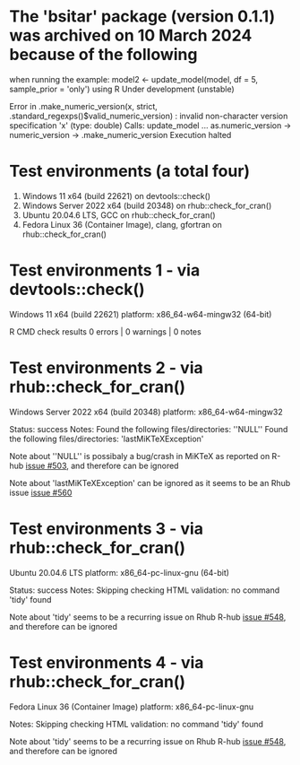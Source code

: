 
# The 'bsitar' package (version 0.1.1) was archived on 10 March 2024 because of the following 
when running the example: model2 <- update_model(model, df = 5, sample_prior = 'only') using
R Under development (unstable) 

Error in .make_numeric_version(x, strict, .standard_regexps()$valid_numeric_version) : 
  invalid non-character version specification 'x' (type: double)
Calls: update_model ... as.numeric_version -> numeric_version -> .make_numeric_version
Execution halted


# Test environments (a total four)
 1. Windows 11 x64 (build 22621)
     	on devtools::check()
 2. Windows Server 2022 x64 (build 20348)
	on rhub::check_for_cran()
 3. Ubuntu 20.04.6 LTS, GCC
	on rhub::check_for_cran()
 4. Fedora Linux 36 (Container Image), clang, gfortran
	on rhub::check_for_cran()



# Test environments 1 - via devtools::check()
 Windows 11 x64 (build 22621) 
 platform: x86_64-w64-mingw32 (64-bit)

R CMD check results
0 errors | 0 warnings | 0 notes



# Test environments 2 - via rhub::check_for_cran()
 Windows Server 2022 x64 (build 20348)
 platform: x86_64-w64-mingw32

Status: success
Notes:
 Found the following files/directories: ''NULL''
 Found the following files/directories: 'lastMiKTeXException'

Note about ''NULL'' is possibaly a bug/crash in MiKTeX as reported on R-hub [issue #503](https://github.com/r-hub/rhub/issues/503), and therefore can be ignored 

Note about 'lastMiKTeXException' can be ignored as it seems to be an Rhub issue [issue #560](https://github.com/r-hub/rhub/issues/560)



# Test environments 3 - via rhub::check_for_cran()
 Ubuntu 20.04.6 LTS 
 platform: x86_64-pc-linux-gnu (64-bit)

Status: success
Notes:
 Skipping checking HTML validation: no command 'tidy' found

Note about 'tidy' seems to be a recurring issue on Rhub R-hub [issue #548](https://github.com/r-hub/rhub/issues/548), and therefore can be ignored 



# Test environments 4 - via rhub::check_for_cran()
 Fedora Linux 36 (Container Image)
 platform: x86_64-pc-linux-gnu

Notes:
 Skipping checking HTML validation: no command 'tidy' found

Note about 'tidy' seems to be a recurring issue on Rhub R-hub [issue #548](https://github.com/r-hub/rhub/issues/548), and therefore can be ignored 
